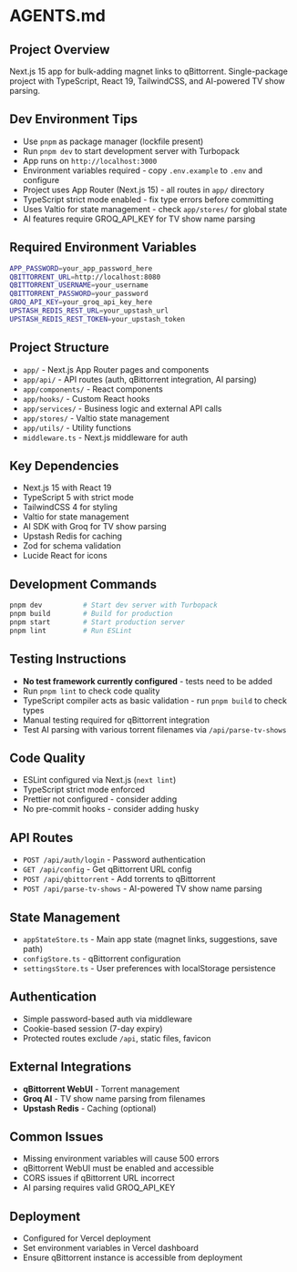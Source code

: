 # AGENTS.md

## Project Overview
Next.js 15 app for bulk-adding magnet links to qBittorrent. Single-package project with TypeScript, React 19, TailwindCSS, and AI-powered TV show parsing.

## Dev Environment Tips
- Use `pnpm` as package manager (lockfile present)
- Run `pnpm dev` to start development server with Turbopack
- App runs on `http://localhost:3000`
- Environment variables required - copy `.env.example` to `.env` and configure
- Project uses App Router (Next.js 15) - all routes in `app/` directory
- TypeScript strict mode enabled - fix type errors before committing
- Uses Valtio for state management - check `app/stores/` for global state
- AI features require GROQ_API_KEY for TV show name parsing

## Required Environment Variables
```bash
APP_PASSWORD=your_app_password_here
QBITTORRENT_URL=http://localhost:8080
QBITTORRENT_USERNAME=your_username
QBITTORRENT_PASSWORD=your_password
GROQ_API_KEY=your_groq_api_key_here
UPSTASH_REDIS_REST_URL=your_upstash_url
UPSTASH_REDIS_REST_TOKEN=your_upstash_token
```

## Project Structure
- `app/` - Next.js App Router pages and components
- `app/api/` - API routes (auth, qBittorrent integration, AI parsing)
- `app/components/` - React components
- `app/hooks/` - Custom React hooks
- `app/services/` - Business logic and external API calls
- `app/stores/` - Valtio state management
- `app/utils/` - Utility functions
- `middleware.ts` - Next.js middleware for auth

## Key Dependencies
- Next.js 15 with React 19
- TypeScript 5 with strict mode
- TailwindCSS 4 for styling
- Valtio for state management
- AI SDK with Groq for TV show parsing
- Upstash Redis for caching
- Zod for schema validation
- Lucide React for icons

## Development Commands
```bash
pnpm dev          # Start dev server with Turbopack
pnpm build        # Build for production
pnpm start        # Start production server
pnpm lint         # Run ESLint
```

## Testing Instructions
- **No test framework currently configured** - tests need to be added
- Run `pnpm lint` to check code quality
- TypeScript compiler acts as basic validation - run `pnpm build` to check types
- Manual testing required for qBittorrent integration
- Test AI parsing with various torrent filenames via `/api/parse-tv-shows`

## Code Quality
- ESLint configured via Next.js (`next lint`)
- TypeScript strict mode enforced
- Prettier not configured - consider adding
- No pre-commit hooks - consider adding husky

## API Routes
- `POST /api/auth/login` - Password authentication
- `GET /api/config` - Get qBittorrent URL config
- `POST /api/qbittorrent` - Add torrents to qBittorrent
- `POST /api/parse-tv-shows` - AI-powered TV show name parsing

## State Management
- `appStateStore.ts` - Main app state (magnet links, suggestions, save path)
- `configStore.ts` - qBittorrent configuration
- `settingsStore.ts` - User preferences with localStorage persistence

## Authentication
- Simple password-based auth via middleware
- Cookie-based session (7-day expiry)
- Protected routes exclude `/api`, static files, favicon

## External Integrations
- **qBittorrent WebUI** - Torrent management
- **Groq AI** - TV show name parsing from filenames
- **Upstash Redis** - Caching (optional)

## Common Issues
- Missing environment variables will cause 500 errors
- qBittorrent WebUI must be enabled and accessible
- CORS issues if qBittorrent URL incorrect
- AI parsing requires valid GROQ_API_KEY

## Deployment
- Configured for Vercel deployment
- Set environment variables in Vercel dashboard
- Ensure qBittorrent instance is accessible from deployment
